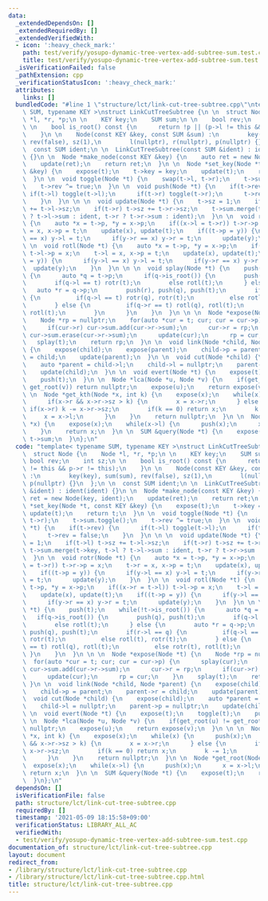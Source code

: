 ```yaml
---
data:
  _extendedDependsOn: []
  _extendedRequiredBy: []
  _extendedVerifiedWith:
  - icon: ':heavy_check_mark:'
    path: test/verify/yosupo-dynamic-tree-vertex-add-subtree-sum.test.cpp
    title: test/verify/yosupo-dynamic-tree-vertex-add-subtree-sum.test.cpp
  _isVerificationFailed: false
  _pathExtension: cpp
  _verificationStatusIcon: ':heavy_check_mark:'
  attributes:
    links: []
  bundledCode: "#line 1 \"structure/lct/link-cut-tree-subtree.cpp\"\ntemplate< typename\
    \ SUM, typename KEY >\nstruct LinkCutTreeSubtree {\n \n  struct Node {\n    Node\
    \ *l, *r, *p;\n \n    KEY key;\n    SUM sum;\n \n    bool rev;\n    int sz;\n\
    \ \n    bool is_root() const {\n      return !p || (p->l != this && p->r != this);\n\
    \    }\n \n    Node(const KEY &key, const SUM &sum) :\n        key(key), sum(sum),\
    \ rev(false), sz(1),\n        l(nullptr), r(nullptr), p(nullptr) {}\n  };\n \n\
    \  const SUM ident;\n \n  LinkCutTreeSubtree(const SUM &ident) : ident(ident)\
    \ {}\n \n  Node *make_node(const KEY &key) {\n    auto ret = new Node(key, ident);\n\
    \    update(ret);\n    return ret;\n  }\n \n  Node *set_key(Node *t, const KEY\
    \ &key) {\n    expose(t);\n    t->key = key;\n    update(t);\n    return t;\n\
    \  }\n \n  void toggle(Node *t) {\n    swap(t->l, t->r);\n    t->sum.toggle();\n\
    \    t->rev ^= true;\n  }\n \n  void push(Node *t) {\n    if(t->rev) {\n     \
    \ if(t->l) toggle(t->l);\n      if(t->r) toggle(t->r);\n      t->rev = false;\n\
    \    }\n  }\n \n \n  void update(Node *t) {\n    t->sz = 1;\n    if(t->l) t->sz\
    \ += t->l->sz;\n    if(t->r) t->sz += t->r->sz;\n    t->sum.merge(t->key, t->l\
    \ ? t->l->sum : ident, t->r ? t->r->sum : ident);\n  }\n \n  void rotr(Node *t)\
    \ {\n    auto *x = t->p, *y = x->p;\n    if((x->l = t->r)) t->r->p = x;\n    t->r\
    \ = x, x->p = t;\n    update(x), update(t);\n    if((t->p = y)) {\n      if(y->l\
    \ == x) y->l = t;\n      if(y->r == x) y->r = t;\n      update(y);\n    }\n  }\n\
    \ \n  void rotl(Node *t) {\n    auto *x = t->p, *y = x->p;\n    if((x->r = t->l))\
    \ t->l->p = x;\n    t->l = x, x->p = t;\n    update(x), update(t);\n    if((t->p\
    \ = y)) {\n      if(y->l == x) y->l = t;\n      if(y->r == x) y->r = t;\n    \
    \  update(y);\n    }\n  }\n \n \n  void splay(Node *t) {\n    push(t);\n    while(!t->is_root())\
    \ {\n      auto *q = t->p;\n      if(q->is_root()) {\n        push(q), push(t);\n\
    \        if(q->l == t) rotr(t);\n        else rotl(t);\n      } else {\n     \
    \   auto *r = q->p;\n        push(r), push(q), push(t);\n        if(r->l == q)\
    \ {\n          if(q->l == t) rotr(q), rotr(t);\n          else rotl(t), rotr(t);\n\
    \        } else {\n          if(q->r == t) rotl(q), rotl(t);\n          else rotr(t),\
    \ rotl(t);\n        }\n      }\n    }\n  }\n \n \n  Node *expose(Node *t) {\n\
    \    Node *rp = nullptr;\n    for(auto *cur = t; cur; cur = cur->p) {\n      splay(cur);\n\
    \      if(cur->r) cur->sum.add(cur->r->sum);\n      cur->r = rp;\n      if(cur->r)\
    \ cur->sum.erase(cur->r->sum);\n      update(cur);\n      rp = cur;\n    }\n \
    \   splay(t);\n    return rp;\n  }\n \n  void link(Node *child, Node *parent)\
    \ {\n    expose(child);\n    expose(parent);\n    child->p = parent;\n    parent->r\
    \ = child;\n    update(parent);\n  }\n \n  void cut(Node *child) {\n    expose(child);\n\
    \    auto *parent = child->l;\n    child->l = nullptr;\n    parent->p = nullptr;\n\
    \    update(child);\n  }\n \n  void evert(Node *t) {\n    expose(t);\n    toggle(t);\n\
    \    push(t);\n  }\n \n  Node *lca(Node *u, Node *v) {\n    if(get_root(u) !=\
    \ get_root(v)) return nullptr;\n    expose(u);\n    return expose(v);\n  }\n \n\
    \ \n  Node *get_kth(Node *x, int k) {\n    expose(x);\n    while(x) {\n      push(x);\n\
    \      if(x->r && x->r->sz > k) {\n        x = x->r;\n      } else {\n       \
    \ if(x->r) k -= x->r->sz;\n        if(k == 0) return x;\n        k -= 1;\n   \
    \     x = x->l;\n      }\n    }\n    return nullptr;\n  }\n \n  Node *get_root(Node\
    \ *x) {\n    expose(x);\n    while(x->l) {\n      push(x);\n      x = x->l;\n\
    \    }\n    return x;\n  }\n \n  SUM &query(Node *t) {\n    expose(t);\n    return\
    \ t->sum;\n  }\n};\n"
  code: "template< typename SUM, typename KEY >\nstruct LinkCutTreeSubtree {\n \n\
    \  struct Node {\n    Node *l, *r, *p;\n \n    KEY key;\n    SUM sum;\n \n   \
    \ bool rev;\n    int sz;\n \n    bool is_root() const {\n      return !p || (p->l\
    \ != this && p->r != this);\n    }\n \n    Node(const KEY &key, const SUM &sum)\
    \ :\n        key(key), sum(sum), rev(false), sz(1),\n        l(nullptr), r(nullptr),\
    \ p(nullptr) {}\n  };\n \n  const SUM ident;\n \n  LinkCutTreeSubtree(const SUM\
    \ &ident) : ident(ident) {}\n \n  Node *make_node(const KEY &key) {\n    auto\
    \ ret = new Node(key, ident);\n    update(ret);\n    return ret;\n  }\n \n  Node\
    \ *set_key(Node *t, const KEY &key) {\n    expose(t);\n    t->key = key;\n   \
    \ update(t);\n    return t;\n  }\n \n  void toggle(Node *t) {\n    swap(t->l,\
    \ t->r);\n    t->sum.toggle();\n    t->rev ^= true;\n  }\n \n  void push(Node\
    \ *t) {\n    if(t->rev) {\n      if(t->l) toggle(t->l);\n      if(t->r) toggle(t->r);\n\
    \      t->rev = false;\n    }\n  }\n \n \n  void update(Node *t) {\n    t->sz\
    \ = 1;\n    if(t->l) t->sz += t->l->sz;\n    if(t->r) t->sz += t->r->sz;\n   \
    \ t->sum.merge(t->key, t->l ? t->l->sum : ident, t->r ? t->r->sum : ident);\n\
    \  }\n \n  void rotr(Node *t) {\n    auto *x = t->p, *y = x->p;\n    if((x->l\
    \ = t->r)) t->r->p = x;\n    t->r = x, x->p = t;\n    update(x), update(t);\n\
    \    if((t->p = y)) {\n      if(y->l == x) y->l = t;\n      if(y->r == x) y->r\
    \ = t;\n      update(y);\n    }\n  }\n \n  void rotl(Node *t) {\n    auto *x =\
    \ t->p, *y = x->p;\n    if((x->r = t->l)) t->l->p = x;\n    t->l = x, x->p = t;\n\
    \    update(x), update(t);\n    if((t->p = y)) {\n      if(y->l == x) y->l = t;\n\
    \      if(y->r == x) y->r = t;\n      update(y);\n    }\n  }\n \n \n  void splay(Node\
    \ *t) {\n    push(t);\n    while(!t->is_root()) {\n      auto *q = t->p;\n   \
    \   if(q->is_root()) {\n        push(q), push(t);\n        if(q->l == t) rotr(t);\n\
    \        else rotl(t);\n      } else {\n        auto *r = q->p;\n        push(r),\
    \ push(q), push(t);\n        if(r->l == q) {\n          if(q->l == t) rotr(q),\
    \ rotr(t);\n          else rotl(t), rotr(t);\n        } else {\n          if(q->r\
    \ == t) rotl(q), rotl(t);\n          else rotr(t), rotl(t);\n        }\n     \
    \ }\n    }\n  }\n \n \n  Node *expose(Node *t) {\n    Node *rp = nullptr;\n  \
    \  for(auto *cur = t; cur; cur = cur->p) {\n      splay(cur);\n      if(cur->r)\
    \ cur->sum.add(cur->r->sum);\n      cur->r = rp;\n      if(cur->r) cur->sum.erase(cur->r->sum);\n\
    \      update(cur);\n      rp = cur;\n    }\n    splay(t);\n    return rp;\n \
    \ }\n \n  void link(Node *child, Node *parent) {\n    expose(child);\n    expose(parent);\n\
    \    child->p = parent;\n    parent->r = child;\n    update(parent);\n  }\n \n\
    \  void cut(Node *child) {\n    expose(child);\n    auto *parent = child->l;\n\
    \    child->l = nullptr;\n    parent->p = nullptr;\n    update(child);\n  }\n\
    \ \n  void evert(Node *t) {\n    expose(t);\n    toggle(t);\n    push(t);\n  }\n\
    \ \n  Node *lca(Node *u, Node *v) {\n    if(get_root(u) != get_root(v)) return\
    \ nullptr;\n    expose(u);\n    return expose(v);\n  }\n \n \n  Node *get_kth(Node\
    \ *x, int k) {\n    expose(x);\n    while(x) {\n      push(x);\n      if(x->r\
    \ && x->r->sz > k) {\n        x = x->r;\n      } else {\n        if(x->r) k -=\
    \ x->r->sz;\n        if(k == 0) return x;\n        k -= 1;\n        x = x->l;\n\
    \      }\n    }\n    return nullptr;\n  }\n \n  Node *get_root(Node *x) {\n  \
    \  expose(x);\n    while(x->l) {\n      push(x);\n      x = x->l;\n    }\n   \
    \ return x;\n  }\n \n  SUM &query(Node *t) {\n    expose(t);\n    return t->sum;\n\
    \  }\n};\n"
  dependsOn: []
  isVerificationFile: false
  path: structure/lct/link-cut-tree-subtree.cpp
  requiredBy: []
  timestamp: '2021-05-09 18:15:58+09:00'
  verificationStatus: LIBRARY_ALL_AC
  verifiedWith:
  - test/verify/yosupo-dynamic-tree-vertex-add-subtree-sum.test.cpp
documentation_of: structure/lct/link-cut-tree-subtree.cpp
layout: document
redirect_from:
- /library/structure/lct/link-cut-tree-subtree.cpp
- /library/structure/lct/link-cut-tree-subtree.cpp.html
title: structure/lct/link-cut-tree-subtree.cpp
---
```

